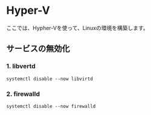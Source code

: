 # Hyper-V

ここでは、Hypher-Vを使って、Linuxの環境を構築します。

## サービスの無効化

### 1. libvertd

```text
systemctl disable --now libvirtd
```

### 2. firewalld

```text
systemctl disable --now firewalld
```



